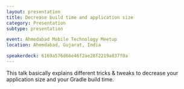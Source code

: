 ```yaml
---
layout: presentation
title: Decrease build time and application size
category: Presentation
subtype: presentation

event: Ahmedabad Mobile Technology Meetup
location: Ahemdabad, Gujarat, India

speakerdeck: 6169a576d66e46f2ae28f2219a837f0a
---
```


This talk basically explains different tricks & tweaks to decrease your application size and your Gradle build time.
